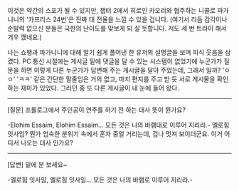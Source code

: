 이것은 약간의 스포가 될 수 있지만, 챕터 2에서 히로인 카오리와 협주하는 니콜로 파가니니의 '카프리스 24번'은 진짜 대 전율을 느낄 수 있을 겁니다. 
(여기서 리듬 감각이나 순발력 없으신 분들은 극한의 난이도를 맞보게 되 실 듯합니다. 저도 세 번 트라이 해서 겨우 깼네요.) 

나는 쇼팽과 파가니니에 대해 알기 쉽게 풀어낸 한 유저의 설명글을 보며 피식 웃음을 삼켰다. PC 통신 시절에는 게시글 밑에 댓글을 달 수 있는 시스템이 없었기에 누군가가 질문을 하면 이렇게 다른 누군가가 답변해 주는 게시글을 달아 주었는데, 그래서 일까? 'ㅇㅇ' 'ㅋㅋ' 같은 간단한 말줄임은 거의 없고, 마치 편지를 주고 받 듯 서로 게시물을 확인 하는 재미가 있었다. 
그러던 중 또 다른 게시글이 내 눈에 들어 왔다. 

--- 

[질문] 프롤로그에서 주인공이 연주를 하기 전 하는 대사 뜻이 뭔가요? 

-Elohim Essaim, Elohim Essaim... 모든 것은 나의 바램대로 이루어 지리라.- 
엘로힘 잇사임? 
뭔가 엄숙한 분위기 속에서 혼자 중얼 거리는데, 겁나 멋져 보이더군요. 
이거 어디서 나오는 대사 인가요? 

--- 

[답변] 밑에 분 보세요~ 

-엘로힘 잇사임, 엘로힘 잇사임... 모든 것은 나의 바램로 이루어 지리라.- 